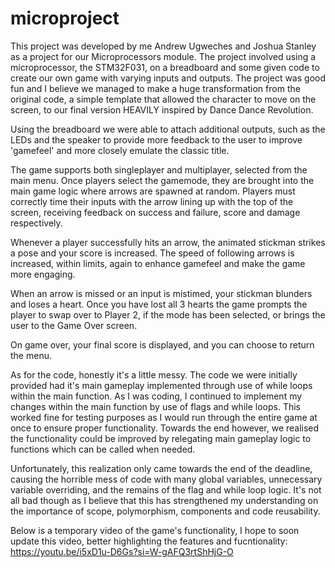 # microproject
This project was developed by me Andrew Ugweches and Joshua Stanley as a project for our Microprocessors module.
The project involved using a microprocessor, the STM32F031, on a breadboard and some given code to create our own game with varying inputs and outputs.
The project was good fun and I believe we managed to make a huge transformation from the original code, a simple template that allowed the character to move on the screen, to our final version HEAVILY inspired by Dance Dance Revolution.

Using the breadboard we were able to attach additional outputs, such as the LEDs and the speaker to provide more feedback to the user to improve 'gamefeel' and more closely emulate the classic title.

The game supports both singleplayer and multiplayer, selected from the main menu.
Once players select the gamemode, they are brought into the main game logic where arrows are spawned at random. Players must correctly time their inputs with the arrow lining up with the top of the screen, receiving feedback on success and failure, score and damage respectively.

Whenever a player successfully hits an arrow, the animated stickman strikes a pose and your score is increased. The speed of following arrows is increased, within limits, again to enhance gamefeel and make the game more engaging.

When an arrow is missed or an input is mistimed, your stickman blunders and loses a heart. Once you have lost all 3 hearts the game prompts the player to swap over to Player 2, if the mode has been selected, or brings the user to the Game Over screen.

On game over, your final score is displayed, and you can choose to return the menu.

As for the code, honestly it's a little messy. The code we were initially provided had it's main gameplay implemented through use of while loops within the main function. As I was coding, I continued to implement my changes within the main function by use of flags and while loops. This worked fine for testing purposes as I would run through the entire game at once to ensure proper functionality. Towards the end however, we realised the functionality could be improved by relegating main gameplay logic to functions which can be called when needed.

Unfortunately, this realization only came towards the end of the deadline, causing the horrible mess of code with many global variables, unnecessary variable overriding, and the remains of the flag and while loop logic. It's not all bad though as I believe that this has strengthened my understanding on the importance of scope, polymorphism, components and code reusability.

Below is a temporary video of the game's functionality, I hope to soon update this video, better highlighting the features and fucntionality:
https://youtu.be/i5xD1u-D6Gs?si=W-gAFQ3rtShHjG-O
